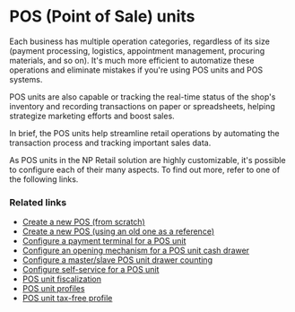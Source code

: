 # POS (Point of Sale) units

Each business has multiple operation categories, regardless of its size (payment processing, logistics, appointment management, procuring materials, and so on). It's much more efficient to automatize these operations and eliminate mistakes if you're using POS units and POS systems.

POS units are also capable or tracking the real-time status of the shop's inventory and recording transactions on paper or spreadsheets, helping strategize marketing efforts and boost sales.

In brief, the POS units help streamline retail operations by automating the transaction process and tracking important sales data. 

As POS units in the NP Retail solution are highly customizable, it's possible to configure each of their many aspects. To find out more, refer to one of the following links.

### Related links
 - [Create a new POS (from scratch)](../../../../public/404.md) 
 - [Create a new POS (using an old one as a reference)](../howto/createnew.md)
 - [Configure a payment terminal for a POS unit](../../../../public/404.md)
 - [Configure an opening mechanism for a POS unit cash drawer](../../../../public/404.md)
 - [Configure a master/slave POS unit drawer counting](../../../../public/404.md)
 - [Configure self-service for a POS unit](../../../../public/404.md)
 - [POS unit fiscalization](../../../../public/404.md)
 - [POS unit profiles](../../../../public/404.md)
 - [POS unit tax-free profile](../../../../public/404.md)